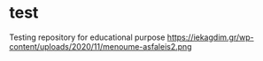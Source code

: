 # test
Testing repository for educational purpose
https://iekagdim.gr/wp-content/uploads/2020/11/menoume-asfaleis2.png

